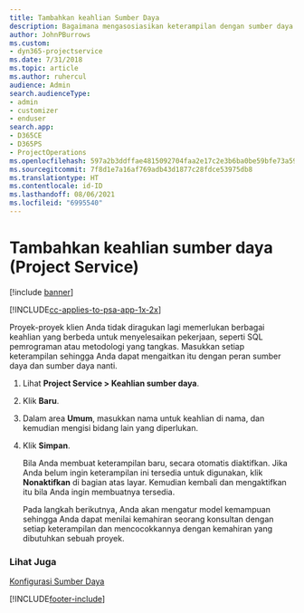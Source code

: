 ```yaml
---
title: Tambahkan keahlian Sumber Daya
description: Bagaimana mengasosiasikan keterampilan dengan sumber daya dalam Project Service
author: JohnPBurrows
ms.custom:
- dyn365-projectservice
ms.date: 7/31/2018
ms.topic: article
ms.author: ruhercul
audience: Admin
search.audienceType:
- admin
- customizer
- enduser
search.app:
- D365CE
- D365PS
- ProjectOperations
ms.openlocfilehash: 597a2b3ddffae4815092704faa2e17c2e3b6ba0be59bfe73a59a89a4fe506ede
ms.sourcegitcommit: 7f8d1e7a16af769adb43d1877c28fdce53975db8
ms.translationtype: HT
ms.contentlocale: id-ID
ms.lasthandoff: 08/06/2021
ms.locfileid: "6995540"
---
```

# <a name="add-resource-skills-project-service"></a>Tambahkan keahlian sumber daya (Project Service)

[!include [banner](../includes/psa-now-project-operations.md)]

[!INCLUDE[cc-applies-to-psa-app-1x-2x](../includes/cc-applies-to-psa-app-1x-2x.md)]

Proyek-proyek klien Anda tidak diragukan lagi memerlukan berbagai keahlian yang berbeda untuk menyelesaikan pekerjaan, seperti SQL pemrograman atau metodologi yang tangkas. Masukkan setiap keterampilan sehingga Anda dapat mengaitkan itu dengan peran sumber daya dan sumber daya nanti.  
  
1. Lihat **Project Service > Keahlian sumber daya**.  
  
2. Klik **Baru**.  
  
3. Dalam area **Umum**, masukkan nama untuk keahlian di nama, dan kemudian mengisi bidang lain yang diperlukan.  
  
4. Klik **Simpan**.  
  
   Bila Anda membuat keterampilan baru, secara otomatis diaktifkan. Jika Anda belum ingin keterampilan ini tersedia untuk digunakan, klik **Nonaktifkan** di bagian atas layar. Kemudian kembali dan mengaktifkan itu bila Anda ingin membuatnya tersedia.  
  
   Pada langkah berikutnya, Anda akan mengatur model kemampuan sehingga Anda dapat menilai kemahiran seorang konsultan dengan setiap keterampilan dan mencocokkannya dengan kemahiran yang dibutuhkan sebuah proyek.  
  
### <a name="see-also"></a>Lihat Juga  
 [Konfigurasi Sumber Daya](../psa/set-up-resources.md)


[!INCLUDE[footer-include](../includes/footer-banner.md)]